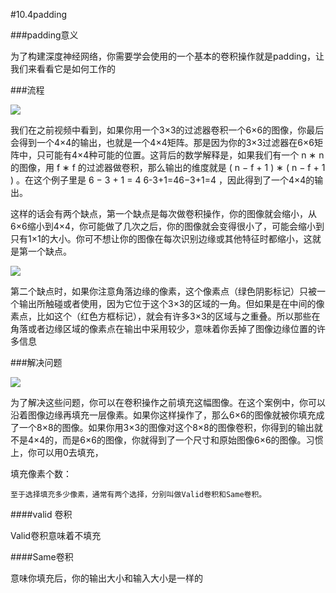 #10.4padding

###padding意义

为了构建深度神经网络，你需要学会使用的一个基本的卷积操作就是padding，让我们来看看它是如何工作的

###流程

![](https://cdn.jsdelivr.net/gh/tj-messi/picture/20241002161918.png)


我们在之前视频中看到，如果你用一个3×3的过滤器卷积一个6×6的图像，你最后会得到一个4×4的输出，也就是一个4×4矩阵。那是因为你的3×3过滤器在6×6矩阵中，只可能有4×4种可能的位置。这背后的数学解释是，如果我们有一个 n ∗ n  的图像，用 f ∗ f  的过滤器做卷积，那么输出的维度就是 ( n − f + 1 ) ∗ ( n − f + 1 )  。在这个例子里是 6 − 3 + 1 = 4 6-3+1=46−3+1=4 ，因此得到了一个4×4的输出。

这样的话会有两个缺点，第一个缺点是每次做卷积操作，你的图像就会缩小，从6×6缩小到4×4，你可能做了几次之后，你的图像就会变得很小了，可能会缩小到只有1×1的大小。你可不想让你的图像在每次识别边缘或其他特征时都缩小，这就是第一个缺点。

![](https://cdn.jsdelivr.net/gh/tj-messi/picture/20241002162012.png)

第二个缺点时，如果你注意角落边缘的像素，这个像素点（绿色阴影标记）只被一个输出所触碰或者使用，因为它位于这个3×3的区域的一角。但如果是在中间的像素点，比如这个（红色方框标记），就会有许多3×3的区域与之重叠。所以那些在角落或者边缘区域的像素点在输出中采用较少，意味着你丢掉了图像边缘位置的许多信息

###解决问题

![](https://cdn.jsdelivr.net/gh/tj-messi/picture/20241002162117.png)

为了解决这些问题，你可以在卷积操作之前填充这幅图像。在这个案例中，你可以沿着图像边缘再填充一层像素。如果你这样操作了，那么6×6的图像就被你填充成了一个8×8的图像。如果你用3×3的图像对这个8×8的图像卷积，你得到的输出就不是4×4的，而是6×6的图像，你就得到了一个尺寸和原始图像6×6的图像。习惯上，你可以用0去填充，

填充像素个数：
	
	至于选择填充多少像素，通常有两个选择，分别叫做Valid卷积和Same卷积。

####valid 卷积

Valid卷积意味着不填充

####Same卷积

意味你填充后，你的输出大小和输入大小是一样的
